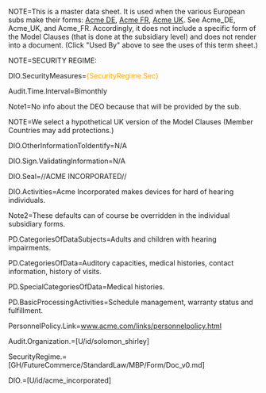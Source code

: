 NOTE=This is a master data sheet.  It is used when the various European subs make their forms: <a href="index.php?action=source&file=Dx/Acme_DE/01-EU-US-DataTransfer/Doc_v0.md">Acme DE</a>, <a href="index.php?action=source&file=Dx/Acme_FR/11-EU-US-DataTransfer/Doc_v0.md">Acme FR</a>, <a href="index.php?action=source&file=Dx/Acme_UK/01-EU-US-DataTransfer/Doc_0.md">Acme UK</a>. See Acme_DE, Acme_UK, and Acme_FR.  Accordingly, it does not include a specific form of the Model Clauses (that is done at the subsidiary level) and does not render into a document.  (Click "Used By" above to see the uses of this term sheet.)  

NOTE=SECURITY REGIME:

DIO.SecurityMeasures=<font color="orange">{SecurityRegime.Sec}</font>

Audit.Time.Interval=Bimonthly
 
Note1=No info about the DEO because that will be provided by the sub.

NOTE=We select a hypothetical UK version of the Model Clauses (Member Countries may add protections.)

DIO.OtherInformationToIdentify=N/A

DIO.Sign.ValidatingInformation=N/A

DIO.Seal=//ACME INCORPORATED//

DIO.Activities=Acme Incorporated makes devices for hard of hearing individuals.

Note2=These defaults can of course be overridden in the individual subsidiary forms. 

PD.CategoriesOfDataSubjects=Adults and children with hearing impairments.

PD.CategoriesOfData=Auditory capacities, medical histories, contact information, history of visits.

PD.SpecialCategoriesOfData=Medical histories.

PD.BasicProcessingActivities=Schedule management, warranty status and fulfillment.

PersonnelPolicy.Link=<a href="www.acme.com/links/personnelpolicy.html">www.acme.com/links/personnelpolicy.html</a>

Audit.Organization.=[U/id/solomon_shirley]

SecurityRegime.=[GH/FutureCommerce/StandardLaw/MBP/Form/Doc_v0.md]

DIO.=[U/id/acme_incorporated]
